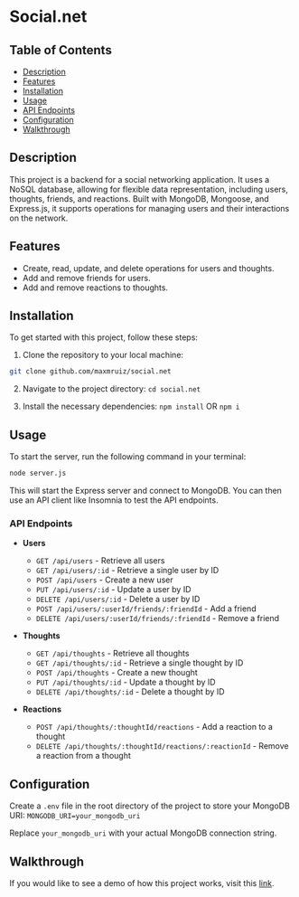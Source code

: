 # Social.net

## Table of Contents

- [Description](#description)
- [Features](#features)
- [Installation](#installation)
- [Usage](#usage)
- [API Endpoints](#api-endpoints)
- [Configuration](#configuration)
- [Walkthrough](#walkthrough)

## Description

This project is a backend for a social networking application. It uses a NoSQL database, allowing for flexible data representation, including users, thoughts, friends, and reactions. Built with MongoDB, Mongoose, and Express.js, it supports operations for managing users and their interactions on the network.

## Features

- Create, read, update, and delete operations for users and thoughts.
- Add and remove friends for users.
- Add and remove reactions to thoughts.

## Installation

To get started with this project, follow these steps:

1. Clone the repository to your local machine:
```bash
git clone github.com/maxmruiz/social.net
```

2. Navigate to the project directory:
`cd social.net`

3. Install the necessary dependencies:
`npm install` OR `npm i`

## Usage

To start the server, run the following command in your terminal:
```bash
node server.js
```

This will start the Express server and connect to MongoDB. You can then use an API client like Insomnia to test the API endpoints.

### API Endpoints

- **Users**
  - `GET /api/users` - Retrieve all users
  - `GET /api/users/:id` - Retrieve a single user by ID
  - `POST /api/users` - Create a new user
  - `PUT /api/users/:id` - Update a user by ID
  - `DELETE /api/users/:id` - Delete a user by ID
  - `POST /api/users/:userId/friends/:friendId` - Add a friend
  - `DELETE /api/users/:userId/friends/:friendId` - Remove a friend

- **Thoughts**
  - `GET /api/thoughts` - Retrieve all thoughts
  - `GET /api/thoughts/:id` - Retrieve a single thought by ID
  - `POST /api/thoughts` - Create a new thought
  - `PUT /api/thoughts/:id` - Update a thought by ID
  - `DELETE /api/thoughts/:id` - Delete a thought by ID

- **Reactions**
  - `POST /api/thoughts/:thoughtId/reactions` - Add a reaction to a thought
  - `DELETE /api/thoughts/:thoughtId/reactions/:reactionId` - Remove a reaction from a thought

## Configuration

Create a `.env` file in the root directory of the project to store your MongoDB URI:
`MONGODB_URI=your_mongodb_uri`

Replace `your_mongodb_uri` with your actual MongoDB connection string.

## Walkthrough

If you would like to see a demo of how this project works, visit this [link](https://youtu.be/Jc4X_nptu-M).
